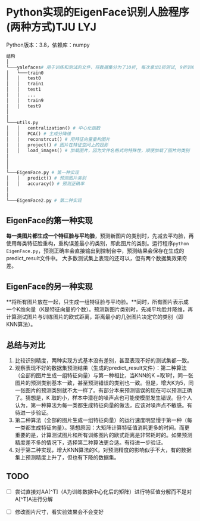 # Python实现的EigenFace识别人脸程序(两种方式)TJU LYJ

Python版本：3.8，依赖库：numpy

```python
结构
│  
└───yalefaces# 用于训练和测试的文件，将数据集分为了10折, 每次拿出1折测试, 9折训练
│   └───train0
│   │   test0
│   │	train1
│   │	test1
│   │	...
│   │	train9
│   │	test9
│  
│   
└───utils.py
│   │   centralization() # 中心化函数
│   │   PCA() # 主成分降维
│   │	reconstrcut() # 用特征向量重构图片
│   │	project() # 图片在特征空间上的投影
│   │   load_images() # 加载图片，因为文件名格式的特殊性，顺便加载了图片的类别
│   
│   
│   
└───EigenFace.py # 第一种实现
│   │   predict() # 预测图片类别
│   │   accuracy() # 预测正确率
│   
│ 
└───EigenFace2.py # 第二种实现

```

## EigenFace的第一种实现

**每一类图片都生成一个特征脸与平均脸**，预测新图片的类别时，先减去平均脸，再使用每类特征脸重构，重构误差最小的类别，即此图片的类别。运行程序`python EigenFace.py`，预测正确率会直接输出到控制台中，预测结果会保存在生成的predict_result文件中。
大多数测试集上表现的还可以，但有两个数据集效果奇差。

## EigenFace的另一种实现

**将所有图片放在一起，只生成一组特征脸与平均脸。**同时，所有图片表示成一个K维向量（K是特征向量的个数）。预测新图片类别时，先减平均脸并降维，再计算测试图片与训练图片的欧式距离，距离最小的几张图片决定它的类别（即KNN算法）。


## 总结与对比
1. 比较识别精度，两种实现方式基本没有差别，甚至表现不好的测试集都一致。
2. 观察表现不好的数据集预测结果（生成的predict_result文件）：第二种算法（全部的图片生成一组特征向量）与第一种相比，当KNN的K =取1时，同一张图片的预测类别基本一致，甚至预测错误的类别也一致。但是，增大K为5，同一张图片的预测类别就不太一样了。有部分本来预测错误的现在可以预测正确了。猜想是，K 取的小，样本中潜在的噪声点也可能使模型发生错误。但个人认为，第一种算法为每一类都生成特征向量的做法，应该对噪声点不敏感。有待进一步验证。
3. 第二种算法（全部的图片生成一组特征向量）的运行速度明显慢于第一种（每一类都生成特征向量）。猜想原因：大矩阵计算特征值消耗更多的时间。而更重要的是，计算测试图片和所有训练图片的欧式距离是非常耗时的。如果预测精度差不多的情况下，选择第二种算法更合适。有待进一步验证。
4. 对于第二种实现，增大KNN算法的K，对预测精度的影响似乎不大，有的数据集上预测精度上升了，但也有下降的数据集。



## TODO

- [ ] 尝试直接对AA[^T]（A为训练数据中心化后的矩阵）进行特征值分解而不是对A[^T]A进行分解

- [ ] 修改图片尺寸，看实验效果会不会变好

